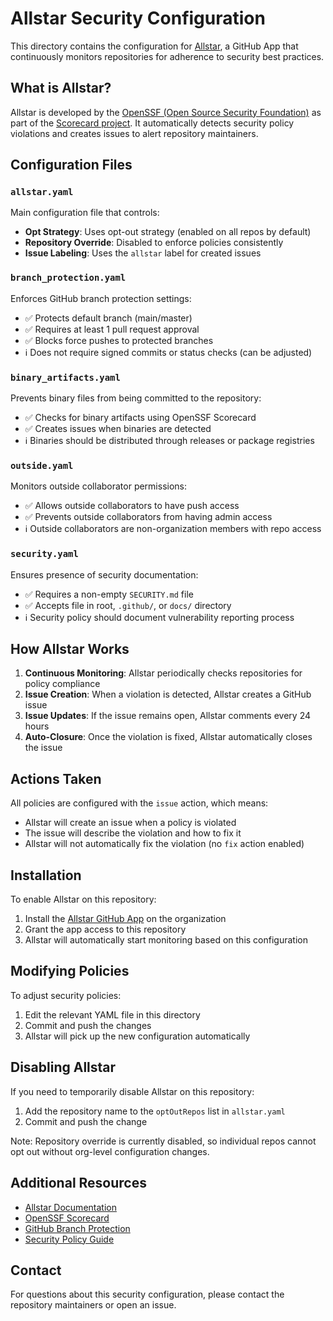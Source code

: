 # Allstar Security Configuration

This directory contains the configuration for [Allstar](https://github.com/ossf/allstar), a GitHub App that continuously monitors repositories for adherence to security best practices.

## What is Allstar?

Allstar is developed by the [OpenSSF (Open Source Security Foundation)](https://openssf.org/) as part of the [Scorecard project](https://github.com/ossf/scorecard). It automatically detects security policy violations and creates issues to alert repository maintainers.

## Configuration Files

### `allstar.yaml`

Main configuration file that controls:

- **Opt Strategy**: Uses opt-out strategy (enabled on all repos by default)
- **Repository Override**: Disabled to enforce policies consistently
- **Issue Labeling**: Uses the `allstar` label for created issues

### `branch_protection.yaml`

Enforces GitHub branch protection settings:

- ✅ Protects default branch (main/master)
- ✅ Requires at least 1 pull request approval
- ✅ Blocks force pushes to protected branches
- ℹ️ Does not require signed commits or status checks (can be adjusted)

### `binary_artifacts.yaml`

Prevents binary files from being committed to the repository:

- ✅ Checks for binary artifacts using OpenSSF Scorecard
- ✅ Creates issues when binaries are detected
- ℹ️ Binaries should be distributed through releases or package registries

### `outside.yaml`

Monitors outside collaborator permissions:

- ✅ Allows outside collaborators to have push access
- ✅ Prevents outside collaborators from having admin access
- ℹ️ Outside collaborators are non-organization members with repo access

### `security.yaml`

Ensures presence of security documentation:

- ✅ Requires a non-empty `SECURITY.md` file
- ✅ Accepts file in root, `.github/`, or `docs/` directory
- ℹ️ Security policy should document vulnerability reporting process

## How Allstar Works

1. **Continuous Monitoring**: Allstar periodically checks repositories for policy compliance
2. **Issue Creation**: When a violation is detected, Allstar creates a GitHub issue
3. **Issue Updates**: If the issue remains open, Allstar comments every 24 hours
4. **Auto-Closure**: Once the violation is fixed, Allstar automatically closes the issue

## Actions Taken

All policies are configured with the `issue` action, which means:

- Allstar will create an issue when a policy is violated
- The issue will describe the violation and how to fix it
- Allstar will not automatically fix the violation (no `fix` action enabled)

## Installation

To enable Allstar on this repository:

1. Install the [Allstar GitHub App](https://github.com/apps/allstar-app) on the organization
2. Grant the app access to this repository
3. Allstar will automatically start monitoring based on this configuration

## Modifying Policies

To adjust security policies:

1. Edit the relevant YAML file in this directory
2. Commit and push the changes
3. Allstar will pick up the new configuration automatically

## Disabling Allstar

If you need to temporarily disable Allstar on this repository:

1. Add the repository name to the `optOutRepos` list in `allstar.yaml`
2. Commit and push the change

Note: Repository override is currently disabled, so individual repos cannot opt out without org-level configuration changes.

## Additional Resources

- [Allstar Documentation](https://github.com/ossf/allstar)
- [OpenSSF Scorecard](https://github.com/ossf/scorecard)
- [GitHub Branch Protection](https://docs.github.com/en/repositories/configuring-branches-and-merges-in-your-repository/managing-protected-branches)
- [Security Policy Guide](https://docs.github.com/en/code-security/getting-started/adding-a-security-policy-to-your-repository)

## Contact

For questions about this security configuration, please contact the repository maintainers or open an issue.
